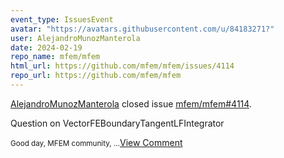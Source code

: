 ```yaml
---
event_type: IssuesEvent
avatar: "https://avatars.githubusercontent.com/u/84183271?"
user: AlejandroMunozManterola
date: 2024-02-19
repo_name: mfem/mfem
html_url: https://github.com/mfem/mfem/issues/4114
repo_url: https://github.com/mfem/mfem
---
```


<a href='https://github.com/AlejandroMunozManterola' target='_blank'>AlejandroMunozManterola</a> closed issue <a href='https://github.com/mfem/mfem/issues/4114' target='_blank'>mfem/mfem#4114</a>.

<p>Question on VectorFEBoundaryTangentLFIntegrator</p><small>Good day, MFEM community,...</small><a href='https://github.com/mfem/mfem/issues/4114' target='_blank'>View Comment</a>